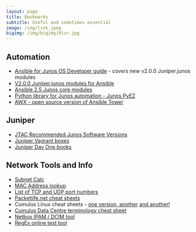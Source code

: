```yaml
---
layout: page
title: Bookmarks
subtitle: Useful and sometimes essential
image: /img/link.jpeg
bigimg: /img/bigimg/blur.jpg
---
```


## Automation

* [Ansible for Junos OS Developer guide](https://www.juniper.net/documentation/en_US/junos-ansible/information-products/pathway-pages/junos-ansible.html) - covers new v2.0.0 Juniper.junos modules
* [V2.0.0 Juniper.junos modules for Ansible](https://github.com/Juniper/ansible-junos-stdlib)
* [Ansible 2.5 Junos core modules](http://docs.ansible.com/ansible/latest/modules/list_of_network_modules.html#junos)
* [Python library for Junos automation - Junos PyEZ](https://github.com/Juniper/py-junos-eznc)
* [AWX - open source version of Ansible Tower](https://github.com/ansible/awx)

## Juniper

* [JTAC Recommended Junos Software Versions](https://kb.juniper.net/InfoCenter/index?page=content&id=KB21476&actp=METADATA)
* [Juniper Vagrant boxes](https://app.vagrantup.com/juniper)
* [Juniper Day One books](https://www.juniper.net/us/en/training/jnbooks/)

## Network Tools and Info

* [Subnet Calc](http://www.subnet-calculator.com/)
* [MAC Address lookup](https://macvendors.com/)
* [List of TCP and UDP port numbers](https://en.wikipedia.org/wiki/List_of_TCP_and_UDP_port_numbers)
* [Packetlife.net cheat sheets](http://packetlife.net/library/cheat-sheets/)
* Cumulus Linux cheat sheets - [one version,](https://cumulusnetworks.app.box.com/v/linux-cheatsheet)[ another](https://drive.google.com/file/d/0B7iknf22mGuyY1lyX2FoVkxIMTQ/view) [and another!](https://cumulusnetworks.com/learn/web-scale-networking-resources/product-collateral/linux-networking-cheat-sheet/)
* [Cumulus Data Centre terminology cheat sheet](https://cumulusnetworks.com/learn/web-scale-networking-resources/guides/networking-terminology-cheat-sheet/)
* [Netbox IPAM / DCIM tool](https://github.com/digitalocean/netbox)
* [RegEx online test tool](https://regex101.com/)
